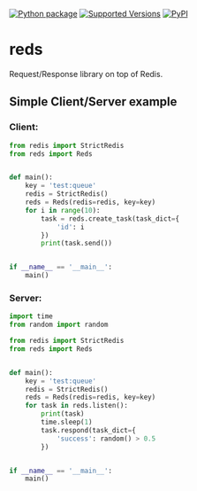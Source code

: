 [![Python package](https://github.com/treenoder/reds/actions/workflows/python-package.yml/badge.svg)](https://github.com/treenoder/reds/actions/workflows/python-package.yml)
[![Supported Versions](https://img.shields.io/pypi/pyversions/reds)](https://pypi.org/project/reds)
[![PyPI](https://img.shields.io/pypi/v/reds?color=blue)](https://pypi.org/project/reds)

# reds
Request/Response library on top of Redis.

## Simple Client/Server example
### Client:
```python
from redis import StrictRedis
from reds import Reds


def main():
    key = 'test:queue'
    redis = StrictRedis()
    reds = Reds(redis=redis, key=key)
    for i in range(10):
        task = reds.create_task(task_dict={
            'id': i
        })
        print(task.send())


if __name__ == '__main__':
    main()

```
### Server:
```python
import time
from random import random

from redis import StrictRedis
from reds import Reds


def main():
    key = 'test:queue'
    redis = StrictRedis()
    reds = Reds(redis=redis, key=key)
    for task in reds.listen():
        print(task)
        time.sleep(1)
        task.respond(task_dict={
            'success': random() > 0.5
        })


if __name__ == '__main__':
    main()
```